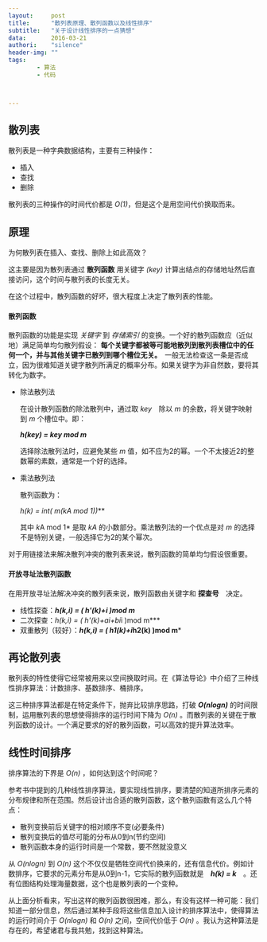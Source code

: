 ```yaml
---
layout:     post
title:      "散列表原理、散列函数以及线性排序"
subtitle:   "关于设计线性排序的一点猜想"
data:       2016-03-21
authori:    "silence"
header-img: ""
tags:
        - 算法
        - 代码



---
```





## 散列表

散列表是一种字典数据结构，主要有三种操作：

- 插入
- 查找
- 删除

散列表的三种操作的时间代价都是 *O(1)*，但是这个是用空间代价换取而来。

## 原理

为何散列表在插入、查找、删除上如此高效？

这主要是因为散列表通过 **散列函数** 用关键字 *(key)* 计算出结点的存储地址然后直接访问，这个时间与散列表的长度无关。

在这个过程中，散列函数的好坏，很大程度上决定了散列表的性能。

#### 散列函数

散列函数的功能是实现 *关键字* 到 *存储索引* 的变换。一个好的散列函数应（近似地）满足简单均匀散列假设： **每个关键字都被等可能地散列到散列表槽位中的任何一个，并与其他关键字已散列到哪个槽位无关。**　一般无法检查这一条是否成立，因为很难知道关键字散列所满足的概率分布。如果关键字为非自然数，要将其转化为数字。

- 除法散列法

    在设计散列函数的除法散列中，通过取 *key*　除以 *m* 的余数，将关键字映射到 *m* 个槽位中。即：

    ***h(key) = key mod m***

    选择除法散列法时，应避免某些 *m* 值，如不应为2的幂。一个不太接近2的整数幂的素数，通常是一个好的选择。

- 乘法散列法

    散列函数为：

    ***h(k) = int( m*(k*A mod 1))***

    其中 *k*A mod 1* 是取 *kA* 的小数部分。乘法散列法的一个优点是对 *m* 的选择不是特别关键，一般选择它为2的某个幂次。

对于用链接法来解决散列冲突的散列表来说，散列函数的简单均匀假设很重要。

#### 开放寻址法散列函数

在用开放寻址法解决冲突的散列表来说，散列函数由关键字和 **探查号**　决定。

- 线性探查：***h(k,i) = ( h'(k)+i )mod m***
- 二次探查：***h(k,i) = ( h'(k)+a*i+b*i*i )mod m***
- 双重散列（较好）：***h(k,i) = ( h1(k)+i*h2(k) )mod m***

## 再论散列表

散列表的特性使得它经常被用来以空间换取时间。在《算法导论》中介绍了三种线性排序算法：计数排序、基数排序、桶排序。

这三种排序算法都是在特定条件下，抛弃比较排序思路，打破 ***O(nlogn)*** 的时间限制，运用散列表的思想使得排序的运行时间下降为 *O(n)* 。而散列表的关键在于散列函数的设计。一个满足要求的好的散列函数，可以高效的提升算法效率。

## 线性时间排序

排序算法的下界是 *O(n)* ，如何达到这个时间呢？

参考书中提到的几种线性排序算法，要实现线性排序，要清楚的知道所排序元素的分布规律和所在范围。然后设计出合适的散列函数，这个散列函数有这么几个特点：

- 散列变换前后关键字的相对顺序不变(必要条件)
- 散列变换后的值尽可能的分布从0到n(节约空间)
- 散列函数本身的运行时间是一个常数，要不然就没意义

从 *O(nlogn)* 到 *O(n)* 这个不仅仅是牺牲空间代价换来的，还有信息代价。例如计数排序，它要求的元素分布是从0到n-1，它实际的散列函数就是　***h(k) = k***　。还有位图结构处理海量数据，这个也是散列表的一个变种。

从上面分析看来，写出这样的散列函数很困难，那么，有没有这样一种可能：我们知道一部分信息，然后通过某种手段将这些信息加入设计的排序算法中，使得算法的运行时间介于 *O(nlogn)* 和 *O(n)* 之间，空间代价低于 *O(n)* 。我认为这种算法是存在的，希望诸君与我共勉，找到这种算法。
